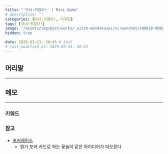 ```yaml
---
title: "'마녀:귀찮아!' | Mini Game"
# description: ""
categories: [마녀:귀찮아!, 디자인]
tags: [마녀:귀찮아!]
image: "/assets/img/post/works/_witch-mendokusai/screenshot/240618-000000.png"
hidden: true

date: 2025-03-23. 20:45 # Init
# last_modified_at: 2025-03-23. 20:45
---
```


## 머리말

---

## 메모

---

### 키워드

### 참고

- [포커레이스](https://x.com/DopamineClip/status/1849355528272851334)
  - 뭔가 포커 카드로 하는 윷놀이 같은 아이디어가 떠오른다
